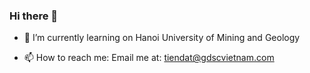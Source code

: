 ### Hi there 👋

- 🔭 I’m currently learning on Hanoi University of Mining and Geology
<!-- - 🌱 I’m currently learning some basic machine learning -->
- 📫 How to reach me: Email me at: tiendat@gdscvietnam.com
<!-- - 👯 I’m looking to collaborate on improving my libraries -->

